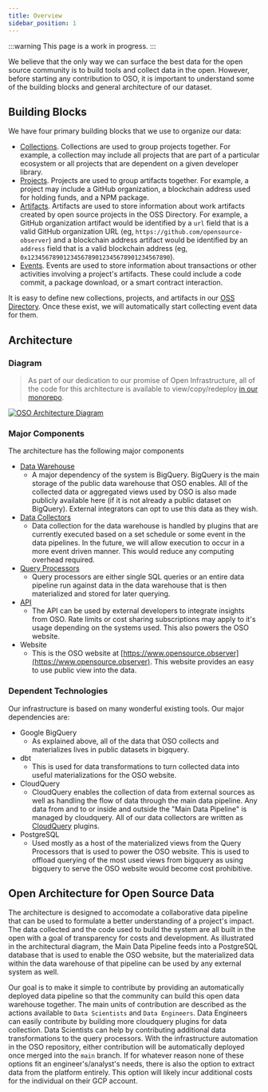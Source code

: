 ```yaml
---
title: Overview
sidebar_position: 1
---
```


:::warning
This page is a work in progress.
:::

We believe that the only way we can surface the best data for the open source
community is to build tools and collect data in the open. However, before
starting any contribution to OSO, it is important to understand some of the
building blocks and general architecture of our dataset.

## Building Blocks

We have four primary building blocks that we use to organize our data:

- [Collections](./schema/collection). Collections are used to group projects
  together. For example, a collection may include all projects that are part of
  a particular ecosystem or all projects that are dependent on a given developer
  library.
- [Projects](./schema/project). Projects are used to group artifacts together.
  For example, a project may include a GitHub organization, a blockchain address
  used for holding funds, and a NPM package.
- [Artifacts](./schema/artifact). Artifacts are used to store information about
  work artifacts created by open source projects in the OSS Directory. For
  example, a GitHub organization artifact would be identified by a `url` field
  that is a valid GitHub organization URL (eg,
  `https://github.com/opensource-observer`) and a blockchain address artifact
  would be identified by an `address` field that is a valid blockchain address
  (eg, `0x1234567890123456789012345678901234567890`).
- [Events](./schema/events). Events are used to store information about transactions or
  other activities involving a project's artifacts. These could include a code
  commit, a package download, or a smart contract interaction.

It is easy to define new collections, projects, and artifacts in our [OSS
Directory](https://github.com/opensource-oberver/oss-directory). Once these
exist, we will automatically start collecting event data for them.

## Architecture

### Diagram

> As part of our dedication to our promise of Open Infrastructure, all of the
> code for this architecture is available to view/copy/redeploy [in our
> monorepo](https://github.com/opensource-observer/oso).

[![OSO Architecture Diagram](https://mermaid.ink/img/pako:eNqNVMtu2zAQ_BWCJxuI0rsPAfLorU4cuO3F7GFFbS0iEinwYcUN8u9dSpQly00RHiRqNcNZzi72jUtTIF_xLMuE9spXuGKCPzWo2dYEK5E95Q7tAS27tbJUHqUPFgUXuqMI_bsyrSzBevb9TmhGy4V8b6EpWRPySsmd4LfSG-vY4tHoDF9LCM6rAy4F_9Uz4gok4wj7I77P_hR4iD8ewAP7qvdK4xwBGqqj8yfUViqk21DkBENd9JtOh2UZXfOnwpZ9Yc8B7VFwit0w40yLeY-Muj1whoBGzRH3Rnur8uCRRUcTVukCX9H24CHJC8L2-VvCS1M3FMnBy3Lm5QsQGnb_rk13y9GOsQCqwYr8ItoalGadOZsUPHMwrpTtYKI0VYWpcPeVCUXnwvKC1oLF0pCtu0ViniJscaf2A205400vu0ses8Yaic51okXuz9VONYxr3KW8L3wtKJdk7CmjkdVXmoTbtr02ZKrrPL02U0_Pwf9vhoSjbzqUnp85lGCXh8a8c5jmOkQGh-OeLTbG-b1Fap-Zu-Nu6nEvtAaPVkGl_uCHcp9hTRwdiWPhO9amL-aHzU315Fe8RluDKmgIvcWw4L7EmmTiICrAvsRZ8044CN5sj1rylbcBr3hoKHN8UEC9Xg9BLBR17Lofat1se_8LDu-M4g?type=png)](https://mermaid.live/edit#pako:eNqNVMtu2zAQ_BWCJxuI0rsPAfLorU4cuO3F7GFFbS0iEinwYcUN8u9dSpQly00RHiRqNcNZzi72jUtTIF_xLMuE9spXuGKCPzWo2dYEK5E95Q7tAS27tbJUHqUPFgUXuqMI_bsyrSzBevb9TmhGy4V8b6EpWRPySsmd4LfSG-vY4tHoDF9LCM6rAy4F_9Uz4gok4wj7I77P_hR4iD8ewAP7qvdK4xwBGqqj8yfUViqk21DkBENd9JtOh2UZXfOnwpZ9Yc8B7VFwit0w40yLeY-Muj1whoBGzRH3Rnur8uCRRUcTVukCX9H24CHJC8L2-VvCS1M3FMnBy3Lm5QsQGnb_rk13y9GOsQCqwYr8ItoalGadOZsUPHMwrpTtYKI0VYWpcPeVCUXnwvKC1oLF0pCtu0ViniJscaf2A205400vu0ses8Yaic51okXuz9VONYxr3KW8L3wtKJdk7CmjkdVXmoTbtr02ZKrrPL02U0_Pwf9vhoSjbzqUnp85lGCXh8a8c5jmOkQGh-OeLTbG-b1Fap-Zu-Nu6nEvtAaPVkGl_uCHcp9hTRwdiWPhO9amL-aHzU315Fe8RluDKmgIvcWw4L7EmmTiICrAvsRZ8044CN5sj1rylbcBr3hoKHN8UEC9Xg9BLBR17Lofat1se_8LDu-M4g)

### Major Components

The architecture has the following major components

- [Data Warehouse](./architecture/warehouse)
  - A major dependency of the system is BigQuery. BigQuery is the main storage
    of the public data warehouse that OSO enables. All of the collected data or
    aggregated views used by OSO is also made publicly available here (if it is
    not already a public dataset on BigQuery). External integrators can opt to
    use this data as they wish.
- [Data Collectors](./architecture/data-collection)
  - Data collection for the data warehouse is handled by plugins that are
    currently executed based on a set schedule or some event in the data
    pipelines. In the future, we will allow execution to occur in a more event
    driven manner. This would reduce any computing overhead required.
- [Query Processors](./architecture/query-processors)
  - Query processors are either single SQL queries or an entire data pipeline
    run against data in the data warehouse that is then materialized and
    stored for later querying.
- [API](../integrate/getting-started)
  - The API can be used by external developers to integrate insights from OSO.
    Rate limits or cost sharing subscriptions may apply to it's usage depending
    on the systems used. This also powers the OSO website.
- Website
  - This is the OSO website at
    [https://www.opensource.observer](https://www.opensource.observer). This website
    provides an easy to use public view into the data.

### Dependent Technologies

Our infrastructure is based on many wonderful existing tools. Our major
dependencies are:

- Google BigQuery
  - As explained above, all of the data that OSO collects and materializes lives
    in public datasets in bigquery.
- dbt
  - This is used for data transformations to turn collected data into useful
    materializations for the OSO website.
- CloudQuery
  - CloudQuery enables the collection of data from external sources as well as
    handling the flow of data through the main data pipeline. Any data from and to
    or inside and outside the "Main Data Pipeline" is managed by cloudquery. All of our
    data collectors are written as [CloudQuery](https://docs.airbyte.com/)
    plugins.
- PostgreSQL
  - Used mostly as a host of the materialized views from the Query Processors
    that is used to power the OSO website. This is used to offload querying of
    the most used views from bigquery as using bigquery to serve the OSO website
    would become cost prohibitive.

## Open Architecture for Open Source Data

The architecture is designed to accomodate a collaborative data pipeline that
can be used to formulate a better understanding of a project's impact. The data
collected and the code used to build the system are all built in the open with a
goal of transparency for costs and development. As illustrated in the
architectural diagram, the Main Data Pipeline feeds into a PostgreSQL database
that is used to enable the OSO website, but the materialized data within the data
warehouse of that pipeline can be used by any external system as well.

Our goal is to make it simple to contribute by providing an automatically
deployed data pipeline so that the community can build this open data warehouse
together. The main units of contribution are described as the actions available
to `Data Scientists` and `Data Engineers`. Data Engineers can easily contribute
by building more cloudquery plugins for data collection. Data Scientists can
help by contributing additional data transformations to the query processors.
With the infrastructure automation in the OSO repository, either contribution
will be automatically deployed once merged into the `main` branch. If for
whatever reason none of these options fit an engineer's/analyst's needs, there
is also the option to extract data from the platform entirely. This option will
likely incur additional costs for the individual on their GCP account.
